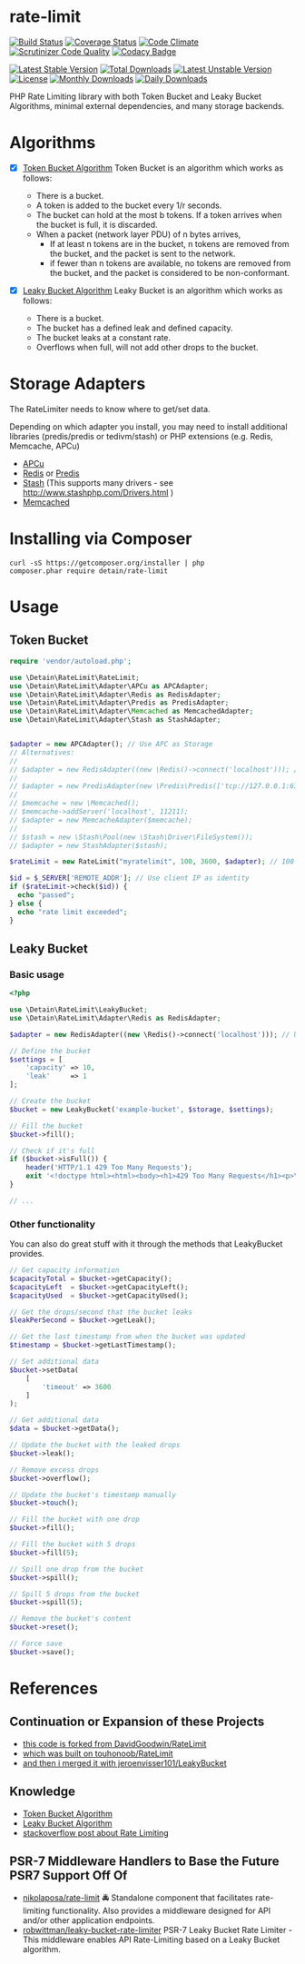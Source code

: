 # rate-limit

[![Build Status](https://travis-ci.org/detain/rate-limit.svg)](https://travis-ci.org/detain/rate-limit/)
[![Coverage Status](https://coveralls.io/repos/github/detain/rate-limit/badge.svg?branch=master)](https://coveralls.io/github/detain/rate-limit?branch=master)
[![Code Climate](https://codeclimate.com/github/detain/rate-limit/badges/gpa.svg)](https://codeclimate.com/github/detain/rate-limit)
[![Scrutinizer Code Quality](https://scrutinizer-ci.com/g/detain/rate-limit/badges/quality-score.png?b=master)](https://scrutinizer-ci.com/g/detain/rate-limit/?branch=master)
[![Codacy Badge](https://api.codacy.com/project/badge/Grade/659523f63e16487ea71f6b763908d09e)](https://www.codacy.com/app/detain/rate-limit)

[![Latest Stable Version](https://poser.pugx.org/detain/rate-limit/version)](https://packagist.org/packages/detain/rate-limit)
[![Total Downloads](https://poser.pugx.org/detain/rate-limit/downloads)](https://packagist.org/packages/detain/rate-limit)
[![Latest Unstable Version](https://poser.pugx.org/detain/rate-limit/v/unstable)](//packagist.org/packages/detain/rate-limit)
[![License](https://poser.pugx.org/detain/rate-limit/license)](https://packagist.org/packages/detain/rate-limit)
[![Monthly Downloads](https://poser.pugx.org/detain/rate-limit/d/monthly)](https://packagist.org/packages/detain/rate-limit)
[![Daily Downloads](https://poser.pugx.org/detain/rate-limit/d/daily)](https://packagist.org/packages/detain/rate-limit)

PHP Rate Limiting library with both Token Bucket and Leaky Bucket Algorithms, minimal external dependencies, and many storage backends.

# Algorithms

- [x] [Token Bucket Algorithm](https://en.wikipedia.org/wiki/Token_bucket) Token Bucket is an algorithm which works as follows:
  - There is a bucket.
  - A token is added to the bucket every 1/r seconds.
  - The bucket can hold at the most b tokens. If a token arrives when the bucket is full, it is discarded.
  - When a packet (network layer PDU) of n bytes arrives,
	- If at least n tokens are in the bucket, n tokens are removed from the bucket, and the packet is sent to the network.
	- if fewer than n tokens are available, no tokens are removed from the bucket, and the packet is considered to be non-conformant.
	
- [x] [Leaky Bucket Algorithm](https://en.wikipedia.org/wiki/Leaky_bucket) Leaky Bucket is an algorithm which works as follows:
  - There is a bucket.
  - The bucket has a defined leak and defined capacity.
  - The bucket leaks at a constant rate.
  - Overflows when full, will not add other drops to the bucket.
  

# Storage Adapters

The RateLimiter needs to know where to get/set data. 

Depending on which adapter you install, you may need to install additional libraries (predis/predis or tedivm/stash) or PHP extensions (e.g. Redis, Memcache, APCu)


- [APCu](https://pecl.php.net/package/APCu)
- [Redis](https://pecl.php.net/package/redis) or [Predis](https://github.com/nrk/predis)
- [Stash](http://www.stashphp.com) (This supports many drivers - see http://www.stashphp.com/Drivers.html )
- [Memcached](http://php.net/manual/en/intro.memcached.php)


# Installing via Composer

````shell
curl -sS https://getcomposer.org/installer | php
composer.phar require detain/rate-limit
````

# Usage

## Token Bucket
````php
require 'vendor/autoload.php';

use \Detain\RateLimit\RateLimit;
use \Detain\RateLimit\Adapter\APCu as APCAdapter;
use \Detain\RateLimit\Adapter\Redis as RedisAdapter;
use \Detain\RateLimit\Adapter\Predis as PredisAdapter;
use \Detain\RateLimit\Adapter\Memcached as MemcachedAdapter;
use \Detain\RateLimit\Adapter\Stash as StashAdapter;


$adapter = new APCAdapter(); // Use APC as Storage
// Alternatives:
//
// $adapter = new RedisAdapter((new \Redis()->connect('localhost'))); // Use Redis as Storage
//
// $adapter = new PredisAdapter(new \Predis\Predis(['tcp://127.0.0.1:6379'])); // Use Predis as Storage
//
// $memcache = new \Memcached();
// $memcache->addServer('localhost', 11211);
// $adapter = new MemcacheAdapter($memcache); 
//
// $stash = new \Stash\Pool(new \Stash\Driver\FileSystem());
// $adapter = new StashAdapter($stash);

$rateLimit = new RateLimit("myratelimit", 100, 3600, $adapter); // 100 Requests / Hour

$id = $_SERVER['REMOTE_ADDR']; // Use client IP as identity
if ($rateLimit->check($id)) {
  echo "passed";
} else {
  echo "rate limit exceeded";
}
````

## Leaky Bucket

### Basic usage
``` php
<?php

use \Detain\RateLimit\LeakyBucket;
use \Detain\RateLimit\Adapter\Redis as RedisAdapter;

$adapter = new RedisAdapter((new \Redis()->connect('localhost'))); // Use Redis as Storage

// Define the bucket
$settings = [
	'capacity' => 10,
	'leak'     => 1
];

// Create the bucket
$bucket = new LeakyBucket('example-bucket', $storage, $settings);

// Fill the bucket
$bucket->fill();

// Check if it's full
if ($bucket->isFull()) {
	header('HTTP/1.1 429 Too Many Requests');
	exit '<!doctype html><html><body><h1>429 Too Many Requests</h1><p>You seem to be doing a lot of requests. You\'re now cooling down.</p></body></html>';
}

// ...
```

### Other functionality
You can also do great stuff with it through the methods that LeakyBucket provides.

``` php
// Get capacity information
$capacityTotal = $bucket->getCapacity();
$capacityLeft  = $bucket->getCapacityLeft();
$capacityUsed  = $bucket->getCapacityUsed();

// Get the drops/second that the bucket leaks
$leakPerSecond = $bucket->getLeak();

// Get the last timestamp from when the bucket was updated
$timestamp = $bucket->getLastTimestamp();

// Set additional data
$bucket->setData(
	[
		'timeout' => 3600
	]
);

// Get additional data
$data = $bucket->getData();

// Update the bucket with the leaked drops
$bucket->leak();

// Remove excess drops
$bucket->overflow();

// Update the bucket's timestamp manually
$bucket->touch();

// Fill the bucket with one drop
$bucket->fill();

// Fill the bucket with 5 drops
$bucket->fill(5);

// Spill one drop from the bucket
$bucket->spill();

// Spill 5 drops from the bucket
$bucket->spill(5);

// Remove the bucket's content
$bucket->reset();

// Force save
$bucket->save();
```

# References

## Continuation or Expansion of these Projects

- [this code is forked from DavidGoodwin/RateLimit](https://github.com/DavidGoodwin/RateLimit)
- [which was built on touhonoob/RateLimit](https://github.com/touhonoob/RateLimit)
- [and then i merged it with jeroenvisser101/LeakyBucket](https://github.com/jeroenvisser101/LeakyBucket)

## Knowledge

- [Token Bucket Algorithm](http://en.wikipedia.org/wiki/Token_bucket)
- [Leaky Bucket Algorithm](https://en.wikipedia.org/wiki/Leaky_bucket)
- [stackoverflow post about Rate Limiting](http://stackoverflow.com/a/668327/670662)

## PSR-7 Middleware Handlers to Base the Future PSR7 Support Off Of

- [nikolaposa/rate-limit](https://github.com/nikolaposa/rate-limit) 🚔 Standalone component that facilitates rate-limiting functionality. Also provides a middleware designed for API and/or other application endpoints. 
- [robwittman/leaky-bucket-rate-limiter](https://github.com/robwittman/leaky-bucket-rate-limiter) PSR-7 Leaky Bucket Rate Limiter - This middleware enables API Rate-Limiting based on a Leaky Bucket algorithm.
